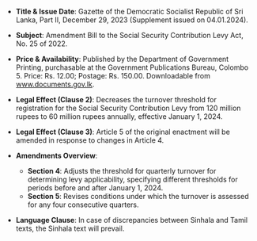 - **Title & Issue Date**: Gazette of the Democratic Socialist Republic of Sri Lanka, Part II, December 29, 2023 (Supplement issued on 04.01.2024).

- **Subject**: Amendment Bill to the Social Security Contribution Levy Act, No. 25 of 2022.

- **Price & Availability**: Published by the Department of Government Printing, purchasable at the Government Publications Bureau, Colombo 5. Price: Rs. 12.00; Postage: Rs. 150.00. Downloadable from www.documents.gov.lk.

- **Legal Effect (Clause 2)**: Decreases the turnover threshold for registration for the Social Security Contribution Levy from 120 million rupees to 60 million rupees annually, effective January 1, 2024.

- **Legal Effect (Clause 3)**: Article 5 of the original enactment will be amended in response to changes in Article 4. 

- **Amendments Overview**:
  - **Section 4**: Adjusts the threshold for quarterly turnover for determining levy applicability, specifying different thresholds for periods before and after January 1, 2024.
  - **Section 5**: Revises conditions under which the turnover is assessed for any four consecutive quarters.

- **Language Clause**: In case of discrepancies between Sinhala and Tamil texts, the Sinhala text will prevail.